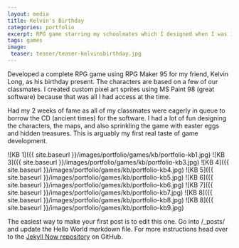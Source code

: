 ```yaml
---
layout: media
title: Kelvin's Birthday
categories: portfolio
excerpt: RPG game starring my schoolmates which I designed when I was 14.
tags: games
image:
 teaser: teaser/teaser-kelvinsbirthday.jpg
---
```


Developed a complete RPG game using RPG Maker 95 for my friend, Kelvin Long, as his birthday present. The characters are based on a few of our classmates. I created custom pixel art sprites using MS Paint 98 (great software) because that was all I had access at the time.

Had my 2 weeks of fame as all of my classmates were eagerly in queue to borrow the CD (ancient times) for the software. I had a lot of fun designing the characters, the maps, and also sprinkling the game with easter eggs and hidden treasures. This is arguably my first real taste of game development.

![KB 1]({{ site.baseurl }}/images/portfolio/games/kb/portfolio-kb1.jpg)
![KB 3]({{ site.baseurl }}/images/portfolio/games/kb/portfolio-kb3.jpg)
![KB 4]({{ site.baseurl }}/images/portfolio/games/kb/portfolio-kb4.jpg)
![KB 5]({{ site.baseurl }}/images/portfolio/games/kb/portfolio-kb5.jpg)
![KB 6]({{ site.baseurl }}/images/portfolio/games/kb/portfolio-kb6.jpg)
![KB 7]({{ site.baseurl }}/images/portfolio/games/kb/portfolio-kb7.jpg)
![KB 8]({{ site.baseurl }}/images/portfolio/games/kb/portfolio-kb8.jpg)
![KB 8]({{ site.baseurl }}/images/portfolio/games/kb/portfolio-kb9.jpg)

The easiest way to make your first post is to edit this one. Go into /_posts/ and update the Hello World markdown file. For more instructions head over to the [Jekyll Now repository](https://github.com/barryclark/jekyll-now) on GitHub.